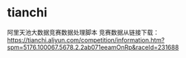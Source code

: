 # tianchi
阿里天池大数据竞赛数据处理脚本
竞赛数据从链接下载：https://tianchi.aliyun.com/competition/information.htm?spm=5176.100067.5678.2.2ab071eeamOnRp&raceId=231688


